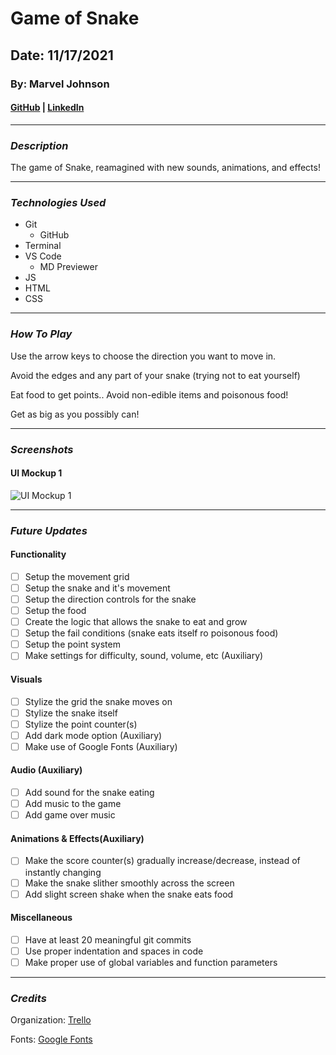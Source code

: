 # Game of Snake

## Date: 11/17/2021

### By: Marvel Johnson

#### [GitHub](https://github.com/Menthus123/) | [LinkedIn](https://www.linkedin.com/in/marvel-johnson-81b469119/)

---

### **_Description_**

The game of Snake, reamagined with new sounds, animations, and effects!

---

### **_Technologies Used_**

- Git
  - GitHub
- Terminal
- VS Code
  - MD Previewer
- JS
- HTML
- CSS

---

### **_How To Play_**

Use the arrow keys to choose the direction you want to move in.

Avoid the edges and any part of your snake (trying not to eat yourself)

Eat food to get points.. Avoid non-edible items and poisonous food!

Get as big as you possibly can!

---

### **_Screenshots_**

#### UI Mockup 1

![UI Mockup 1](https://github.com/Menthus123/game_of_snake/blob/main/images/game_of_snake_ui_mockup_1.jpg?raw=true)

---

### **_Future Updates_**

#### **Functionality**

- [ ] Setup the movement grid
- [ ] Setup the snake and it's movement
- [ ] Setup the direction controls for the snake
- [ ] Setup the food
- [ ] Create the logic that allows the snake to eat and grow
- [ ] Setup the fail conditions (snake eats itself ro poisonous food)
- [ ] Setup the point system
- [ ] Make settings for difficulty, sound, volume, etc (Auxiliary)

#### **Visuals**

- [ ] Stylize the grid the snake moves on
- [ ] Stylize the snake itself
- [ ] Stylize the point counter(s)
- [ ] Add dark mode option (Auxiliary)
- [ ] Make use of Google Fonts (Auxiliary)

#### **Audio (Auxiliary)**

- [ ] Add sound for the snake eating
- [ ] Add music to the game
- [ ] Add game over music

#### **Animations & Effects(Auxiliary)**

- [ ] Make the score counter(s) gradually increase/decrease, instead of instantly changing
- [ ] Make the snake slither smoothly across the screen
- [ ] Add slight screen shake when the snake eats food

#### **Miscellaneous**

- [ ] Have at least 20 meaningful git commits
- [ ] Use proper indentation and spaces in code
- [ ] Make proper use of global variables and function parameters

---

### **_Credits_**

Organization: [Trello](https://trello.com/b/fNyosNRS/snake-game-project)

Fonts: [Google Fonts](https://fonts.google.com/)
